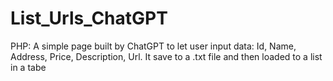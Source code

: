 # List_Urls_ChatGPT
PHP: A simple page built by ChatGPT to let user input data: Id, Name, Address, Price, Description, Url. It save to a .txt file and then loaded to a list in a tabe
